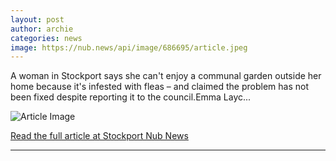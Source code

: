 ```yaml
---
layout: post
author: archie
categories: news
image: https://nub.news/api/image/686695/article.jpeg
---
```

A woman in Stockport says she can't enjoy a communal garden outside her home because it's infested with fleas – and claimed the problem has not been fixed despite reporting it to the council.Emma Layc...

![Article Image](https://nub.news/api/image/686695/article.jpeg)

[Read the full article at Stockport Nub News](https://stockport.nub.news/news/local-news/reddish-womans-garden-infested-with-fleas-270269)

---
